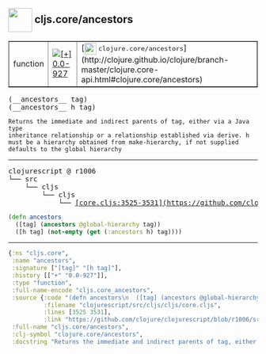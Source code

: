 ## <img width="48px" valign="middle" src="http://i.imgur.com/Hi20huC.png"> cljs.core/ancestors

 <table border="1">
<tr>
<td>function</td>
<td><a href="https://github.com/cljsinfo/api-refs/tree/0.0-927"><img valign="middle" alt="[+] 0.0-927" src="https://img.shields.io/badge/+-0.0--927-lightgrey.svg"></a> </td>
<td>
[<img height="24px" valign="middle" src="http://i.imgur.com/1GjPKvB.png"> <samp>clojure.core/ancestors</samp>](http://clojure.github.io/clojure/branch-master/clojure.core-api.html#clojure.core/ancestors)
</td>
</tr>
</table>

 <samp>
(__ancestors__ tag)<br>
(__ancestors__ h tag)<br>
</samp>

```
Returns the immediate and indirect parents of tag, either via a Java type
inheritance relationship or a relationship established via derive. h
must be a hierarchy obtained from make-hierarchy, if not supplied
defaults to the global hierarchy
```

---

 <pre>
clojurescript @ r1006
└── src
    └── cljs
        └── cljs
            └── <ins>[core.cljs:3525-3531](https://github.com/clojure/clojurescript/blob/r1006/src/cljs/cljs/core.cljs#L3525-L3531)</ins>
</pre>

```clj
(defn ancestors
  ([tag] (ancestors @global-hierarchy tag))
  ([h tag] (not-empty (get (:ancestors h) tag))))
```


---

```clj
{:ns "cljs.core",
 :name "ancestors",
 :signature ["[tag]" "[h tag]"],
 :history [["+" "0.0-927"]],
 :type "function",
 :full-name-encode "cljs.core_ancestors",
 :source {:code "(defn ancestors\n  ([tag] (ancestors @global-hierarchy tag))\n  ([h tag] (not-empty (get (:ancestors h) tag))))",
          :filename "clojurescript/src/cljs/cljs/core.cljs",
          :lines [3525 3531],
          :link "https://github.com/clojure/clojurescript/blob/r1006/src/cljs/cljs/core.cljs#L3525-L3531"},
 :full-name "cljs.core/ancestors",
 :clj-symbol "clojure.core/ancestors",
 :docstring "Returns the immediate and indirect parents of tag, either via a Java type\ninheritance relationship or a relationship established via derive. h\nmust be a hierarchy obtained from make-hierarchy, if not supplied\ndefaults to the global hierarchy"}

```
